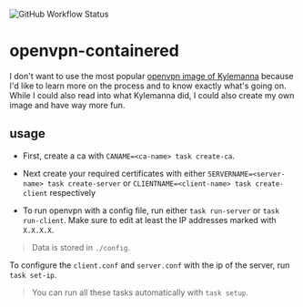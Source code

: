 ![GitHub Workflow Status](https://img.shields.io/github/workflow/status/tillhoff/containered-openvpn/Publish%20image%20to%20docker%20hub)

# openvpn-containered
 
I don't want to use the most popular [openvpn image of Kylemanna](https://github.com/kylemanna/docker-openvpn) because I'd like to learn more on the process and to know exactly what's going on. While I could also read into what Kylemanna did, I could also create my own image and have way more fun.

## usage

- First, create a ca with `CANAME=<ca-name> task create-ca`.

- Next create your required certificates with either `SERVERNAME=<server-name> task create-server` or `CLIENTNAME=<client-name> task create-client` respectively

- To run openvpn with a config file, run either `task run-server` or `task run-client`. Make sure to edit at least the IP addresses marked with `X.X.X.X`.

> Data is stored in `./config`.

To configure the `client.conf` and `server.conf` with the ip of the server, run `task set-ip`.

> You can run all these tasks automatically with `task setup`.
